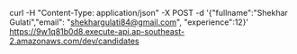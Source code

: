 curl -H "Content-Type: application/json" -X POST -d '{"fullname":"Shekhar Gulati","email": "shekhargulati84@gmail.com", "experience":12}' https://9w1q81b0d8.execute-api.ap-southeast-2.amazonaws.com/dev/candidates
